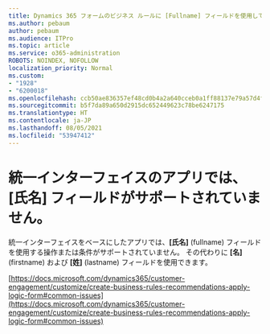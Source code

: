 ```yaml
---
title: Dynamics 365 フォームのビジネス ルールに [Fullname] フィールドを使用しても生成されない
ms.author: pebaum
author: pebaum
ms.audience: ITPro
ms.topic: article
ms.service: o365-administration
ROBOTS: NOINDEX, NOFOLLOW
localization_priority: Normal
ms.custom:
- "1928"
- "6200018"
ms.openlocfilehash: ccb50ae836357ef48cd0b4a2a640cceb0a1ff88137e79a57d4fcd9027994ce45
ms.sourcegitcommit: b5f7da89a650d2915dc652449623c78be6247175
ms.translationtype: HT
ms.contentlocale: ja-JP
ms.lasthandoff: 08/05/2021
ms.locfileid: "53947412"
---
```

# <a name="full-name-field-not-supported-with-unified-inteface-apps"></a>統一インターフェイスのアプリでは、[氏名] フィールドがサポートされていません。

統一インターフェイスをベースにしたアプリでは、**[氏名]** (fullname) フィールドを使用する操作または条件がサポートされていません。 その代わりに **[名]** (firstname) および **[姓]** (lastname) フィールドを使用できます。

[https://docs.microsoft.com/dynamics365/customer-engagement/customize/create-business-rules-recommendations-apply-logic-form#common-issues](https://docs.microsoft.com/dynamics365/customer-engagement/customize/create-business-rules-recommendations-apply-logic-form#common-issues)
